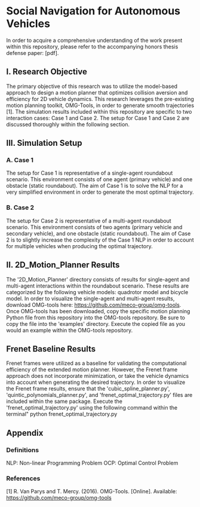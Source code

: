 # Social Navigation for Autonomous Vehicles
In order to acquire a comprehensive understanding of the work present within this repository, please refer to the accompanying honors thesis defense paper: [pdf].

## I. Research Objective
The primary objective of this research was to utilize the model-based approach to design a motion planner that optimizes collision aversion and efficiency for 2D vehicle dynamics. This research leverages the pre-existing motion planning toolkit, OMG-Tools, in order to generate smooth trajectories [1]. The simulation results included within this repository are specific to two interaction cases: Case 1 and Case 2. The setup for Case 1 and Case 2 are discussed thoroughly within the following section. 

## III. Simulation Setup
### A. Case 1
The setup for Case 1 is representative of a single-agent roundabout scenario. This environment consists of one agent (primary vehicle) and one obstacle (static roundabout). The aim of Case 1 is to solve the NLP for a very simplified environment in order to generate the most optimal trajectory. 

### B. Case 2
The setup for Case 2 is representative of a multi-agent roundabout scenario. This environment consists of two agents (primary vehicle and secondary vehicle), and one obstacle (static roundabout). The aim of Case 2 is to slightly increase the complexity of the Case 1 NLP in order to account for multiple vehicles when producing the optimal trajectory. 

## II. 2D_Motion_Planner Results
The '2D_Motion_Planner' directory consists of results for single-agent and multi-agent interactions within the roundabout scenario. These results are categorized by the following vehicle models: quadrotor model and bicycle model. In order to visualize the single-agent and multi-agent results, download OMG-tools here: https://github.com/meco-group/omg-tools. Once OMG-tools has been downloaded, copy the specific motion planning Python file from this repository into the OMG-tools repository. Be sure to copy the file into the 'examples' directory. Execute the copied file as you would an example within the OMG-tools repository. 

## Frenet Baseline Results
Frenet frames were utilized as a baseline for validating the computational efficiency of the extended motion planner. However, the Frenet frame approach does not incorporate minimization, or take the vehicle dynamics into account when generating the desired trajectory. In order to visualize the Frenet frame results, ensure that the 'cubic_spline_planner.py', 'quintic_polynomials_planner.py', and 'frenet_optimal_trajectory.py' files are included within the same package. Execute the 'frenet_optimal_trajectory.py' using the following command within the terminal" python frenet_optimal_trajectory.py

## Appendix
### Definitions
NLP: Non-linear Programming Problem
OCP: Optimal Control Problem 

### References 
[1] R. Van Parys and T. Mercy. (2016). OMG-Tools. [Online]. Available:
https://github.com/meco-group/omg-tools
